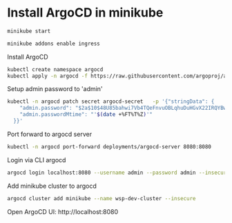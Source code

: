 Install ArgoCD in minikube
=

```bash
minikube start
```

```bash
minikube addons enable ingress
```

Install ArgoCD
```bash
kubectl create namespace argocd
kubectl apply -n argocd -f https://raw.githubusercontent.com/argoproj/argo-cd/master/manifests/install.yaml
```

Setup admin password to 'admin'
```bash
kubectl -n argocd patch secret argocd-secret   -p '{"stringData": {
    "admin.password": "$2a$10$48U85bahwi7Vb4TQeFnvuOBLqhuDuHGvX22IRQYBwOZeCBoUhLV2K",
    "admin.passwordMtime": "'$(date +%FT%T%Z)'"
  }}'
```

Port forward to argocd server
```bash
kubectl -n argocd port-forward deployments/argocd-server 8080:8080
```

Login via CLI argocd
```bash
argocd login localhost:8080 --username admin --password admin --insecure
```

Add minikube cluster to argocd
```bash
argocd cluster add minikube --name wsp-dev-cluster --insecure
```

Open ArgoCD UI: http://localhost:8080
